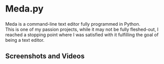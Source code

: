 <h1 align="left">Meda.py</h1>

###

<p align="left">Meda is a command-line text editor fully programmed in Python.<br>This is one of my passion projects, while it may not be fully fleshed-out, I reached a stopping point where I was satisfied with it fulfilling the goal of being a text editor.</p>

###

<h2 align="left">Screenshots and Videos</h2>

###
